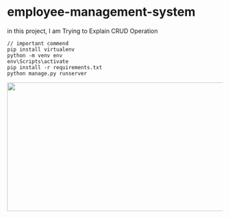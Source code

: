 # employee-management-system
in this project, I am Trying to Explain CRUD Operation

    // important commend
    pip install virtualenv 
    python -m venv env
    env\Scripts\activate
    pip install -r requirements.txt
    python manage.py runserver 
<img src="https://pasteboard.co/sNkApONqI3Xk.png" width="600" height="300">

